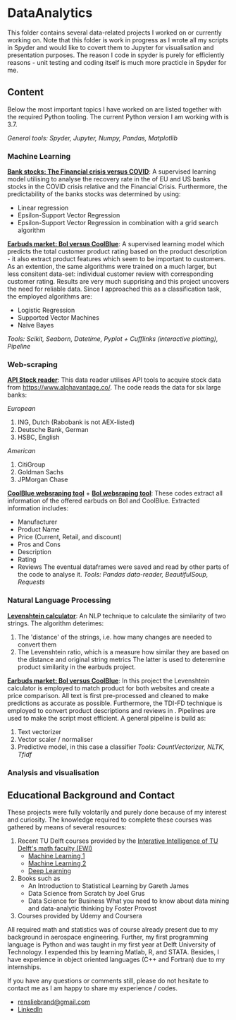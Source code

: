 # DataAnalytics
This folder contains several data-related projects I worked on or currently working on. Note that this folder is work in progress as I wrote all my scripts in Spyder and would like to covert them to Jupyter for visualisation and presentation purposes. The reason I code in spyder is purely for efficiently reasons - unit testing and coding itself is much more practicle in Spyder for me.

## Content
Below the most important topics I have worked on are listed together with the required Python tooling. The current Python version I am working with is 3.7.

*General tools: Spyder, Jupyter, Numpy, Pandas, Matplotlib*
### Machine Learning
[**Bank stocks: The Financial crisis versus COVID**](https://github.com/RHAALiebrand/DataAnalytics/blob/master/Bank%20Stocks_FC%20vs%20COVID%20-%20Gathering%2C%20visualisation%2C%20and%20analysis/Bank_Stocks_FC_COVID.ipynb): A supervised learning model utilising to analyse the recovery rate in the of EU and US banks stocks in the COVID crisis relative and the Financial Crisis. Furthermore, the predictability of the banks stocks was determined by using:
   - Linear regression
   - Epsilon-Support Vector Regression
   - Epsilon-Support Vector Regression in combination with a grid search algorithm

[**Earbuds market: Bol versus CoolBlue**](https://github.com/RHAALiebrand/DataAnalytics/blob/master/Earsbuds%20Market%20Bol%20vs%20Coolblue%20-%20Scraping%2C%20cleaning%2C%20and%20analysis/Earbuds_Market_Bol_vs_CoolBlue.ipynb): A supervised learning model which predicts the total customer product rating based on the product description - it also extract product features which seem to be important to customers. As an extention, the same algorithms were trained on a much larger, but less consitent data-set: individual customer review with corresponding customer rating. Results are very much supprising and this project uncovers the need for reliable data. Since I approached this as a classification task, the employed algorithms are:
   - Logistic Regression
   - Supported Vector Machines
   - Naive Bayes
   
*Tools: Scikit, Seaborn, Datetime, Pyplot + Cufflinks (interactive plotting), Pipeline*

### Web-scraping
[**API Stock reader**](https://github.com/RHAALiebrand/DataAnalytics/blob/master/Bank%20Stocks_FC%20vs%20COVID%20-%20API%2C%20visualisation%2C%20and%20supervised%20learning/API_Stock_Reader.ipynb): This data reader utilises API tools to acquire stock data from https://www.alphavantage.co/. The code reads the data for six large banks:

*European*
1. ING, Dutch (Rabobank is not AEX-listed)
2. Deutsche Bank, German
3. HSBC, English

*American*
1. CitiGroup
2. Goldman Sachs
3. JPMorgan Chase

[**CoolBlue websraping tool**](https://github.com/RHAALiebrand/DataAnalytics/blob/master/Earsbuds%20Market%20Bol%20vs%20Coolblue%20-%20Scraping%2C%20cleaning%2C%20and%20analysis/WebScrape_CoolBlue.ipynb) + [**Bol websraping tool**](https://github.com/RHAALiebrand/DataAnalytics/blob/master/Earsbuds%20Market%20Bol%20vs%20Coolblue%20-%20Scraping%2C%20cleaning%2C%20and%20analysis/WebScrape_Bol.ipynb): These codes extract all information of the offered earbuds on Bol and CoolBlue. Extracted information includes:
 - Manufacturer
 - Product Name
 - Price (Current, Retail, and discount)
 - Pros and Cons
 - Description
 - Rating
 - Reviews
The eventual dataframes were saved and read by other parts of the code to analyse it.
*Tools: Pandas data-reader, BeautifulSoup, Requests*

### Natural Language Processing
[**Levenshtein calculator**](https://github.com/RHAALiebrand/DataAnalytics/blob/master/Earsbuds%20Market%20Bol%20vs%20Coolblue%20-%20Scraping%2C%20cleaning%2C%20and%20analysis/WebScrape_CoolBlue.ipynb): An NLP technique to calculate the similarity of two strings. The algorithm deterimes:
1. The 'distance' of the strings, i.e. how many changes are needed to convert them
2. The Levenshtein ratio, which is a measure how similar they are based on the distance and original string metrics
The latter is used to deteremine product similarity in the earbuds project. 

[**Earbuds market: Bol versus CoolBlue**](https://github.com/RHAALiebrand/DataAnalytics/blob/master/Earsbuds%20Market%20Bol%20vs%20Coolblue%20-%20Scraping%2C%20cleaning%2C%20and%20analysis/Earbuds_Market_Bol_vs_CoolBlue.ipynb): In this project the Levenshtein calculator is employed to match product for both websites and create a price comparison. All text is first pre-processed and cleaned to make predictions as accurate as possible. Furthermore, the TDI-FD technique is employed to convert product descriptions and reviews in . Pipelines are used to make the script most efficient. A general pipeline is build as:
1. Text vectorizer
2. Vector scaler / normaliser
3. Predictive model, in this case a classifier
*Tools: CountVectorizer, NLTK, Tfidf*

### Analysis and visualisation






## Educational Background and Contact
These projects were fully volotarily and purely done because of my interest and curiosity. The knowledge required to complete these courses was gathered by means of several resources:

1. Recent TU Delft courses provided by the [Interative Intelligence of TU Delft's math faculty (EWI)](https://www.tudelft.nl/ewi/over-de-faculteit/afdelingen/intelligent-systems/interactive-intelligence/) 
   - [Machine Learning 1](https://studiegids.tudelft.nl/a101_displayCourse.do?course_id=51391)
   - [Machine Learning 2](https://studiegids.tudelft.nl/a101_displayCourse.do?course_id=51392) 
   - [Deep Learning](https://studiegids.tudelft.nl/a101_displayCourse.do?course_id=51998) 
2. Books such as
   - An Introduction to Statistical Learning by Gareth James
   - Data Science from Scratch by Joel Grus
   - Data Science for Business What you need to know about data mining and data-analytic thinking by Foster Provost
3. Courses provided by Udemy and Coursera

All required math and statistics was of course already present due to my background in aerospace engineering. Further, my first programming language is Python and was taught in my first year at Delft University of Technology. I expended this by learning Matlab, R, and STATA. Besides, I have experience in object oriented languages (C++ and Fortran) due to my internships. 

If you have any questions or comments still, please do not hesitate to contact me as I am happy to share my experience / codes.
- rensliebrand@gmail.com
- [LinkedIn](https://www.linkedin.com/in/rensliebrand/) 

